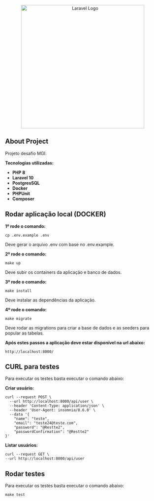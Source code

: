 <p align="center"><a href="https://laravel.com" target="_blank"><img src="https://raw.githubusercontent.com/laravel/art/master/logo-lockup/5%20SVG/2%20CMYK/1%20Full%20Color/laravel-logolockup-cmyk-red.svg" width="400" alt="Laravel Logo"></a></p>

## About Project
Projeto desafio MGI.

**Tecnologias utilizadas:**
- **PHP 8**
- **Laravel 10**
- **PostgresSQL**
- **Docker**
- **PHPUnit**
- **Composer**

## Rodar aplicação local (DOCKER)

**1º rode o comando:**
```
cp .env.example .env 
```
Deve gerar o arquivo .env com base no .env.example.


**2º rode o comando:**

```
make up
```

Deve subir os containers da aplicação e banco de dados.

**3º rode o comando:**

```
make install
```

Deve instalar as dependências da aplicação.

**4º rode o comando:**

```
make migrate
```

Deve rodar as migrations para criar a base de dados e as seeders para popular as tabelas.


**Após estes passos a aplicação deve estar disponível na url abaixo:**
```
http://localhost:8000/
```

## CURL para testes
Para executar os testes basta executar o comando abaixo:

**Criar usuário:**
```
curl --request POST \
  --url http://localhost:8000/api/user \
  --header 'Content-Type: application/json' \
  --header 'User-Agent: insomnia/8.6.0' \
  --data '{
	"name": "teste",
	"email": "teste24@teste.com",
	"password": "@Restte2",
	"passwordConfirmation": "@Restte2"
}'
```

**Listar usuários:**
```
curl --request GET \
--url http://localhost:8000/api/user
```

## Rodar testes
Para executar os testes basta executar o comando abaixo:


```
make test
```
